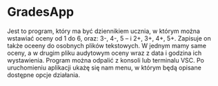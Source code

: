 # GradesApp
Jest to program, który ma być dziennikiem ucznia, w którym można wstawiać oceny od 1 do 6,
oraz: 3-, 4-, 5 – i 2+, 3+, 4+, 5+. Zapisuje on także oceeny do osobnych plików tekstowych.
W jednym mamy same oceny, a w drugim pliku audytowym oceny wraz z data i godzina ich wystawienia.
Program można odpalić z konsoli lub terminalu VSC.
Po uruchomieniu aplikacji ukażę się nam menu, w którym będą opisane dostępne opcje działania.
